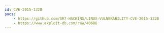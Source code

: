 ```yaml
---
id: CVE-2015-1328
pocs:
    - https://github.com/SR7-HACKING/LINUX-VULNERABILITY-CVE-2015-1328
    - https://www.exploit-db.com/raw/40688
---
```

